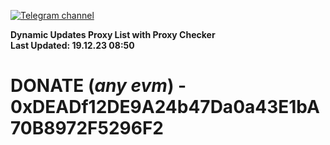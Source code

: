 [![Telegram channel](https://img.shields.io/endpoint?url=https://runkit.io/damiankrawczyk/telegram-badge/branches/master?url=https://t.me/n4z4v0d)](https://t.me/n4z4v0d) 

**Dynamic Updates Proxy List with Proxy Checker**  
**Last Updated: 19.12.23 08:50**

# DONATE (_any evm_) - 0xDEADf12DE9A24b47Da0a43E1bA70B8972F5296F2
